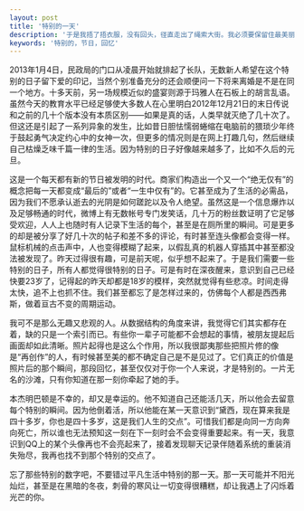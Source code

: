 ```yaml
---
layout: post
title: '特别的一天'
description: '于是我捂了捂衣服，没有回头，径直走出了绳索大街。我必须要保留住最美丽的那个肥皂泡。'
keywords: '特别的，节日，回忆'
---
```


2013年1月4日，民政局的门口从凌晨开始就排起了长队，无数新人希望在这个特别的日子留下爱的印记，当然个别准备充分的还会顺便问一下将来离婚是不是在同一个地方。十多天前，另一场规模近似的盛宴则源于玛雅人在石板上的胡言乱语。虽然今天的教育水平已经足够使大多数人在心里明白2012年12月21日的末日传说和之前的几十个版本没有本质区别——如果是真的话，人类早就灭绝了几十次了。但这还是引起了一系列异象的发生，比如昔日胆怯懦弱蜷缩在电脑前的猥琐少年终于鼓起勇气决定约心中的女神一次，但更多的情况则是在网上打趣几句，然后继续自己枯燥乏味千篇一律的生活。因为特别的日子好像越来越多了，比如不久后的元旦。

这是一个每天都有新的节日被发明的时代。商家们构造出一个又一个“绝无仅有”的概念把每一天都变成“最后的”或者“一生中仅有”的。它甚至成为了生活的必需品，因为我们不愿承认逝去的光阴是如何蹉跎以及令人绝望。虽然这是一个信息爆炸以及足够畅通的时代，微博上有无数帐号专门发笑话，几十万的粉丝数证明了它足够受欢迎，人人上也随时有人记录下生活的每个，甚至是在厕所里的瞬间。可是更多的却是被分享了好几十次的帖子和差不多的评论，有时甚至连头像都会变得一样。鼠标机械的点击声中，人也变得模糊了起来，以假乱真的机器人穿插其中甚至都没法被发现了。昨天过得很有趣，可是前天呢，似乎想不起来了。于是我们需要一些特别的日子，所有人都觉得很特别的日子。可是有时在深夜醒来，意识到自己已经快要23岁了，记得起的昨天却都是18岁的模样，突然就觉得有些悲凉。时间走得太快，追不上也抓不住。我们甚至都忘了是怎样过来的，仿佛每个人都是西西弗斯，做着亘古不变的周期运动。

我可不是那么无趣又悲观的人。从数据结构的角度来讲，我觉得它们其实都存在着，缺的只是一个索引而已。有些你一辈子可能都不会想起的事情，被朋友提起后画面却如此清晰。照片起得也是这么个作用，所以我很鄙夷那些把照片修的像是“再创作”的人，有时候甚至美的都不确定自己是不是见过了。它们真正的价值是照片后的那个瞬间，那段回忆，甚至仅仅对于你一个人来说，才是特别的。一片无名的沙滩，只有你知道在那一刻你牵起了她的手。

本杰明巴顿是不幸的，却又是幸运的。他不知道自己还能活几天，所以他会去留意每个特别的瞬间。因为他倒着活，所以他能在某一天意识到“黛西，现在算来我是四十多岁，你也是四十多岁，这是我们人生的交点”。可惜我们都是向同一方向奔向死亡，所以谁也无法预知这一刻在下一刻时会不会变得重要起来。有一天，我意识到QQ上的某个头像再也不会亮起来了，接着发现聊天记录伴随着系统的重装消失殆尽，我再也找不到那个特别的交点了。

忘了那些特别的数字吧，不要错过平凡生活中特别的那一天。那一天可能并不阳光灿烂，甚至是在黑暗的冬夜，刺骨的寒风让一切变得很糟糕，却让我遇上了闪烁着光芒的你。
